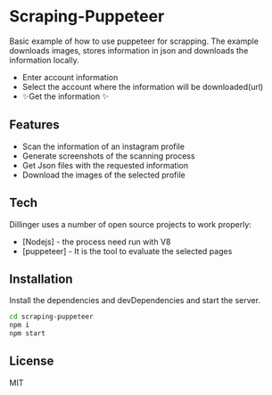 # Scraping-Puppeteer

Basic example of how to use puppeteer for scrapping. The example downloads images, stores information in json and downloads the information locally.

- Enter account information
- Select the account where the information will be downloaded(url)
- ✨Get the information ✨

## Features

- Scan the information of an instagram profile
- Generate screenshots of the scanning process
- Get Json files with the requested information
- Download the images of the selected profile


## Tech

Dillinger uses a number of open source projects to work properly:

- [Nodejs] - the process need run with V8
- [puppeteer] - It is the tool to evaluate the selected pages


## Installation

Install the dependencies and devDependencies and start the server.

```sh
cd scraping-puppeteer
npm i
npm start
```

## License

MIT
